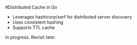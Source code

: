 #Distributed Cache in Go

- Leverages hashicorp/serf for distributed server discovery
- Uses consistent hashing
- Supports TTL cache 

In progress. Revisit later.